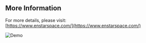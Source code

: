 ## More Information  

For more details, please visit:  
[https://www.enstarspace.com/](https://www.enstarspace.com/)


![Demo](.moonrover.jpg)
